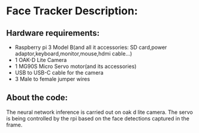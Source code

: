 # Face Tracker Description:

## Hardware requirements:
- Raspberry pi 3 Model B(and all it accessories: SD card,power adaptor,keyboard,monitor,mouse,hdmi cable...)
- 1 OAK-D Lite Camera
- 1 MG90S Micro Servo motor(and its accessories)
- USB to USB-C cable for the camera
- 3 Male to female jumper wires

## About the code:
The neural network inference is carried out on oak d lite camera.
The servo is being controlled by the rpi based on the face detections captured in the frame.
